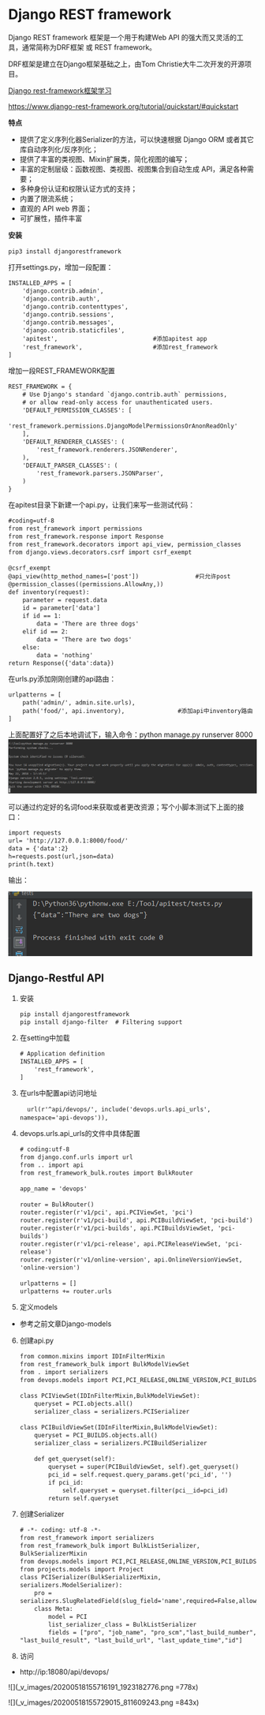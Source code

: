 # Django REST framework

Django REST framework 框架是一个用于构建Web API 的强大而又灵活的工具，通常简称为DRF框架 或 REST framework。

DRF框架是建立在Django框架基础之上，由Tom Christie大牛二次开发的开源项目。

[Django rest-framework框架学习](https://www.cnblogs.com/yang-China/p/9711175.html)

https://www.django-rest-framework.org/tutorial/quickstart/#quickstart

**特点**
- 提供了定义序列化器Serializer的方法，可以快速根据 Django ORM 或者其它库自动序列化/反序列化；
- 提供了丰富的类视图、Mixin扩展类，简化视图的编写；
- 丰富的定制层级：函数视图、类视图、视图集合到自动生成 API，满足各种需要；
- 多种身份认证和权限认证方式的支持；
- 内置了限流系统；
- 直观的 API web 界面；
- 可扩展性，插件丰富

**安装**

`pip3 install djangorestframework`

打开settings.py，增加一段配置：

```
INSTALLED_APPS = [
    'django.contrib.admin',
    'django.contrib.auth',
    'django.contrib.contenttypes',
    'django.contrib.sessions',
    'django.contrib.messages',
    'django.contrib.staticfiles',
    'apitest',                           #添加apitest app
    'rest_framework',                    #添加rest_framework
]
```

增加一段REST_FRAMEWORK配置
```
REST_FRAMEWORK = {
    # Use Django's standard `django.contrib.auth` permissions,
    # or allow read-only access for unauthenticated users.
    'DEFAULT_PERMISSION_CLASSES': [
        'rest_framework.permissions.DjangoModelPermissionsOrAnonReadOnly'
    ],
    'DEFAULT_RENDERER_CLASSES': (
        'rest_framework.renderers.JSONRenderer',
    ),
    'DEFAULT_PARSER_CLASSES': (
        'rest_framework.parsers.JSONParser',
    )
}
```

在apitest目录下新建一个api.py，让我们来写一些测试代码：
  ```
  #coding=utf-8
  from rest_framework import permissions
  from rest_framework.response import Response
  from rest_framework.decorators import api_view, permission_classes
  from django.views.decorators.csrf import csrf_exempt

  @csrf_exempt
  @api_view(http_method_names=['post'])                #只允许post
  @permission_classes((permissions.AllowAny,))
  def inventory(request):
      parameter = request.data
      id = parameter['data']
      if id == 1:
          data = 'There are three dogs'
      elif id == 2:
          data = 'There are two dogs'
      else:
          data = 'nothing'
  return Response({'data':data})
  ```

在urls.py添加刚刚创建的api路由：
  ```
  urlpatterns = [
      path('admin/', admin.site.urls),
      path('food/', api.inventory),               #添加api中inventory路由
  ]

  ```
上面配置好了之后本地调试下，输入命令：python manage.py runserver 8000
![](_v_images/20200518132641823_2042817528.png)

可以通过约定好的名词food来获取或者更改资源；写个小脚本测试下上面的接口：

```
import requests
url= 'http://127.0.0.1:8000/food/'
data = {'data':2}
h=requests.post(url,json=data)
print(h.text)
```

输出：

![](_v_images/20200518132704267_1045060416.png)

## Django-Restful API

1. 安装
    ```
    pip install djangorestframework
    pip install django-filter  # Filtering support
    ```
2. 在setting中加载
    ```
    # Application definition
    INSTALLED_APPS = [
        'rest_framework',
    ]
    ```

3. 在urls中配置api访问地址

    `  url(r'^api/devops/', include('devops.urls.api_urls', namespace='api-devops')),`

4. devops.urls.api_urls的文件中具体配置
    ```
    # coding:utf-8
    from django.conf.urls import url
    from .. import api
    from rest_framework_bulk.routes import BulkRouter

    app_name = 'devops'

    router = BulkRouter()
    router.register(r'v1/pci', api.PCIViewSet, 'pci')
    router.register(r'v1/pci-build', api.PCIBuildViewSet, 'pci-build')
    router.register(r'v1/pci-builds', api.PCIBuildsViewSet, 'pci-builds')
    router.register(r'v1/pci-release', api.PCIReleaseViewSet, 'pci-release')
    router.register(r'v1/online-version', api.OnlineVersionViewSet, 'online-version')

    urlpatterns = []
    urlpatterns += router.urls
    ```                  

5. 定义models
- 参考之前文章Django-models

6. 创建api.py

    ```
    from common.mixins import IDInFilterMixin
    from rest_framework_bulk import BulkModelViewSet
    from . import serializers
    from devops.models import PCI,PCI_RELEASE,ONLINE_VERSION,PCI_BUILDS

    class PCIViewSet(IDInFilterMixin,BulkModelViewSet):
        queryset = PCI.objects.all()
        serializer_class = serializers.PCISerializer

    class PCIBuildViewSet(IDInFilterMixin,BulkModelViewSet):
        queryset = PCI_BUILDS.objects.all()
        serializer_class = serializers.PCIBuildSerializer

        def get_queryset(self):
            queryset = super(PCIBuildViewSet, self).get_queryset()
            pci_id = self.request.query_params.get('pci_id', '')
            if pci_id:
                self.queryset = queryset.filter(pci__id=pci_id)
            return self.queryset
    ```  

7. 创建Serializer
    ```
    # -*- coding: utf-8 -*-
    from rest_framework import serializers
    from rest_framework_bulk import BulkListSerializer, BulkSerializerMixin
    from devops.models import PCI,PCI_RELEASE,ONLINE_VERSION,PCI_BUILDS
    from projects.models import Project
    class PCISerializer(BulkSerializerMixin, serializers.ModelSerializer):
        pro = serializers.SlugRelatedField(slug_field='name',required=False,allow_null=True,queryset=Project.objects.all())
        class Meta:
            model = PCI
            list_serializer_class = BulkListSerializer
            fields = ["pro", "job_name", "pro_scm","last_build_number", "last_build_result", "last_build_url", "last_update_time","id"]
    ```
8. 访问
- http://ip:18080/api/devops/

![](_v_images/20200518155716191_1923182776.png =778x)


![](_v_images/20200518155729015_811609243.png =843x)
